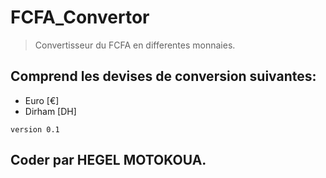 # FCFA_Convertor

> Convertisseur du FCFA en differentes monnaies.

## Comprend les devises de conversion suivantes:
* Euro [€]
* Dirham [DH]

`version 0.1`

## Coder par HEGEL MOTOKOUA.

